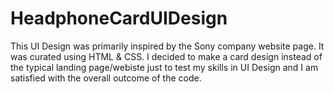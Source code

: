 # HeadphoneCardUIDesign
This UI Design was primarily inspired by the Sony company website page. It was curated using HTML & CSS.
I decided to make a card design instead of the typical landing page/webiste just to test my skills in UI Design and I am satisfied with the overall outcome of the code.
